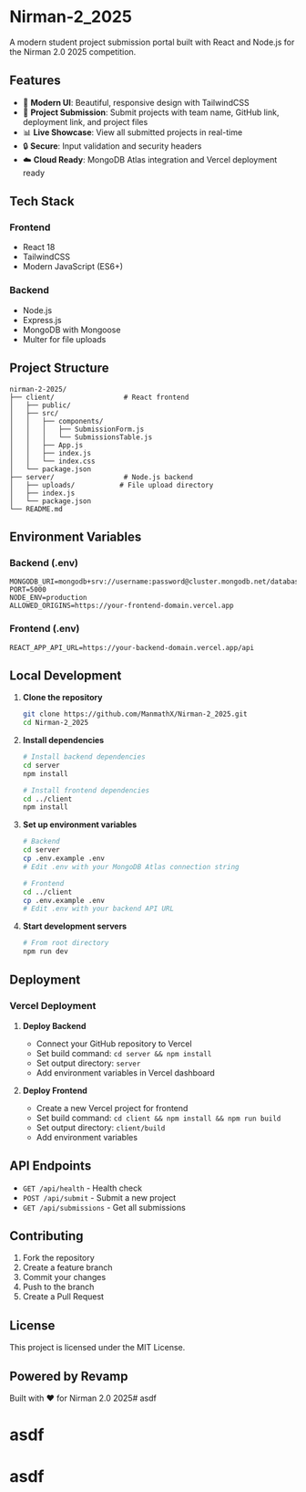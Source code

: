 # Nirman-2_2025

A modern student project submission portal built with React and Node.js for the Nirman 2.0 2025 competition.

## Features

- 🚀 **Modern UI**: Beautiful, responsive design with TailwindCSS
- 📝 **Project Submission**: Submit projects with team name, GitHub link, deployment link, and project files
- 📊 **Live Showcase**: View all submitted projects in real-time
- 🔒 **Secure**: Input validation and security headers
- ☁️ **Cloud Ready**: MongoDB Atlas integration and Vercel deployment ready

## Tech Stack

### Frontend
- React 18
- TailwindCSS
- Modern JavaScript (ES6+)

### Backend
- Node.js
- Express.js
- MongoDB with Mongoose
- Multer for file uploads

## Project Structure

```
nirman-2-2025/
├── client/                 # React frontend
│   ├── public/
│   ├── src/
│   │   ├── components/
│   │   │   ├── SubmissionForm.js
│   │   │   └── SubmissionsTable.js
│   │   ├── App.js
│   │   ├── index.js
│   │   └── index.css
│   └── package.json
├── server/                 # Node.js backend
│   ├── uploads/           # File upload directory
│   ├── index.js
│   └── package.json
└── README.md
```

## Environment Variables

### Backend (.env)
```env
MONGODB_URI=mongodb+srv://username:password@cluster.mongodb.net/database
PORT=5000
NODE_ENV=production
ALLOWED_ORIGINS=https://your-frontend-domain.vercel.app
```

### Frontend (.env)
```env
REACT_APP_API_URL=https://your-backend-domain.vercel.app/api
```

## Local Development

1. **Clone the repository**
   ```bash
   git clone https://github.com/ManmathX/Nirman-2_2025.git
   cd Nirman-2_2025
   ```

2. **Install dependencies**
   ```bash
   # Install backend dependencies
   cd server
   npm install
   
   # Install frontend dependencies
   cd ../client
   npm install
   ```

3. **Set up environment variables**
   ```bash
   # Backend
   cd server
   cp .env.example .env
   # Edit .env with your MongoDB Atlas connection string
   
   # Frontend
   cd ../client
   cp .env.example .env
   # Edit .env with your backend API URL
   ```

4. **Start development servers**
   ```bash
   # From root directory
   npm run dev
   ```

## Deployment

### Vercel Deployment

1. **Deploy Backend**
   - Connect your GitHub repository to Vercel
   - Set build command: `cd server && npm install`
   - Set output directory: `server`
   - Add environment variables in Vercel dashboard

2. **Deploy Frontend**
   - Create a new Vercel project for frontend
   - Set build command: `cd client && npm install && npm run build`
   - Set output directory: `client/build`
   - Add environment variables

## API Endpoints

- `GET /api/health` - Health check
- `POST /api/submit` - Submit a new project
- `GET /api/submissions` - Get all submissions

## Contributing

1. Fork the repository
2. Create a feature branch
3. Commit your changes
4. Push to the branch
5. Create a Pull Request

## License

This project is licensed under the MIT License.

## Powered by Revamp

Built with ❤️ for Nirman 2.0 2025# asdf
# asdf
# asdf
